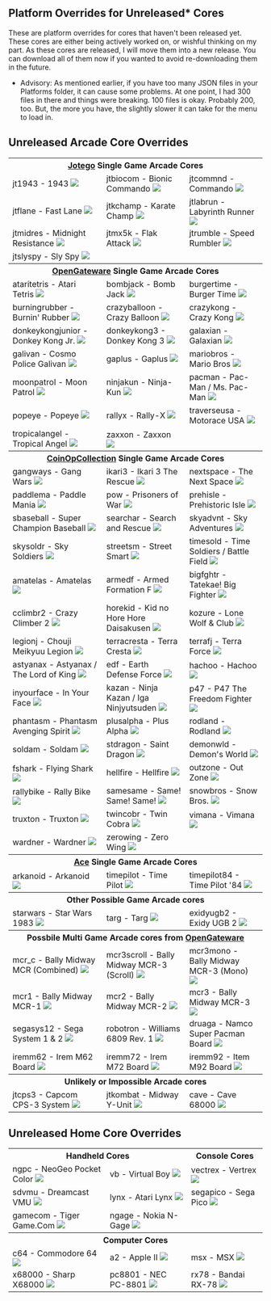 ## Platform Overrides for Unreleased* Cores

These are platform overrides for cores that haven't been released yet. These cores are either being actively worked on, or wishful thinking on my part. As these cores are released, I will move them into a new release. You can download all of them now if you wanted to avoid re-downloading them in the future.

- Advisory: As mentioned earlier, if you have too many JSON files in your Platforms folder, it can cause some problems. At one point, I had 300 files in there and things were breaking. 100 files is okay. Probably 200, too. But, the more you have, the slightly slower it can take for the menu to load in.

## Unreleased Arcade Core Overrides

<table>
<tr><th colspan="3"><a href="https://patreon.com/jotego">Jotego</a> Single Game Arcade Cores</th></tr>
<tr>
 <td>jt1943 - 1943 <img src="pics/jt1943.png" /></td>
 <td>jtbiocom - Bionic Commando <img src="pics/jtbiocom.png" /></td>
 <td>jtcommnd - Commando <img src="pics/jtcommnd.png" /></td>
</tr>
<tr>
 <td>jtflane - Fast Lane <img src="pics/jtflane.png" /></td>
 <td>jtkchamp - Karate Champ <img src="pics/jtkchamp.png" /></td>
 <td>jtlabrun - Labyrinth Runner <img src="pics/jtlabrun.png" /></td>
</tr>
<tr>
 <td>jtmidres - Midnight Resistance <img src="pics/jtmidres.png" /></td>
 <td>jtmx5k - Flak Attack <img src="pics/jtmx5k.png" /></td>
 <td>jtrumble - Speed Rumbler  <img src="pics/jtrumble.png" /></td>
</tr>
<tr>
 <td>jtslyspy - Sly Spy <img src="pics/jtslyspy.png" /></td>
</tr>
<tr><th colspan="3"><a href="https://github.com/opengateware">OpenGateware</a> Single Game Arcade Cores</th></tr>
<tr>
 <td>ataritetris - Atari Tetris  <img src="pics/ataritetris.png" /></td>
 <td>bombjack - Bomb Jack <img src="pics/bombjack.png" /></td>
 <td>burgertime - Burger Time <img src="pics/burgertime.png" /></td>
</tr>
<tr>
 <td>burningrubber - Burnin' Rubber <img src="pics/burningrubber.png" /></td> 
 <td>crazyballoon - Crazy Balloon  <img src="pics/crazyballoon.png" /></td>
 <td>crazykong - Crazy Kong  <img src="pics/crazykong.png" /></td>
</tr>
<tr>
 <td>donkeykongjunior - Donkey Kong Jr.  <img src="pics/donkeykongjunior.png" /></td>
 <td>donkeykong3 - Donkey Kong 3 <img src="pics/donkeykong3.png" /></td>
 <td>galaxian - Galaxian <img src="pics/galaxian.png" /></td> 
</tr>
<tr>
 <td>galivan - Cosmo Police Galivan <img src="pics/galivan.png" /></td>
 <td>gaplus - Gaplus <img src="pics/gaplus.png" /></td>
 <td>mariobros - Mario Bros <img src="pics/mariobros.png" /></td>
</tr>
<tr>
 <td>moonpatrol - Moon Patrol <img src="pics/moonpatrol.png" /></td>
 <td>ninjakun - Ninja-Kun <img src="pics/ninjakun.png" /></td>
 <td>pacman - Pac-Man / Ms. Pac-Man <img src="pics/pacman.png" /></td> 
</tr>
<tr>
 <td>popeye - Popeye <img src="pics/popeye.png" /></td>
 <td>rallyx - Rally-X <img src="pics/rallyx.png" /></td>
 <td>traverseusa - Motorace USA <img src="pics/traverseusa.png" /></td>
</tr>
<tr>
 <td>tropicalangel - Tropical Angel <img src="pics/tropicalangel.png" /></td> 
 <td>zaxxon - Zaxxon <img src="pics/zaxxon.png" /></td>
</tr>
<tr><th colspan="3"><a href="https://patreon.com/atrac17">CoinOpCollection</a> Single Game Arcade Cores</th></tr>
<tr>
 <td>gangways - Gang Wars <img src="pics/gangwars.png" /></td>
 <td>ikari3 - Ikari 3 The Rescue <img src="pics/ikari3.png" /></td>
 <td>nextspace - The Next Space <img src="pics/nextspace.png" /></td>
</tr>
<tr>
 <td>paddlema - Paddle Mania <img src="pics/paddlema.png" /></td>
 <td>pow - Prisoners of War <img src="pics/pow.png" /></td>
 <td>prehisle - Prehistoric Isle <img src="pics/prehisle.png" /></td>
</tr>
<tr>
 <td>sbaseball - Super Champion Baseball <img src="pics/sbaseball.png" /></td>
 <td>searchar - Search and Rescue <img src="pics/searchar.png" /></td>
 <td>skyadvnt - Sky Adventures <img src="pics/skyadvnt.png" /></td>
</tr>
<tr> 
 <td>skysoldr - Sky Soldiers <img src="pics/skysoldr.png" /></td>
 <td>streetsm - Street Smart <img src="pics/streetsm.png" /></td>
 <td>timesold - Time Soldiers / Battle Field <img src="pics/timesold.png" /></td>
</tr>
<tr>
 <td>amatelas - Amatelas <img src="pics/amatelas.png" /></td>
 <td>armedf - Armed Formation F <img src="pics/armedf.png" /></td>
 <td>bigfghtr - Tatekae! Big Fighter <img src="pics/bigfghtr.png" /></td>
</tr>
<tr>
 <td>cclimbr2 - Crazy Climber 2 <img src="pics/cclimbr2.png" /></td>
 <td>horekid - Kid no Hore Hore Daisakusen <img src="pics/horekid.png" /></td>
 <td>kozure - Lone Wolf & Club <img src="pics/kozure.png" /></td>
</tr>
<tr>
 <td>legionj - Chouji Meikyuu Legion <img src="pics/legionj.png" /></td>
 <td>terracresta - Terra Cresta <img src="pics/terracresta.png" /></td> 
 <td>terrafj - Terra Force <img src="pics/terrafj.png" /></td>
</tr>
<tr>
 <td>astyanax - Astyanax / The Lord of King <img src="pics/astyanax.png" /></td>
 <td>edf - Earth Defense Force <img src="pics/edf.png" /></td>
 <td>hachoo - Hachoo <img src="pics/hachoo.png" /></td> 
</tr>
<tr>
 <td>inyourface - In Your Face <img src="pics/inyourface.png" /></td>
 <td>kazan - Ninja Kazan / Iga Ninjyutsuden <img src="pics/kazan.png" /></td>
 <td>p47 - P47 The Freedom Fighter <img src="pics/p47.png" /></td>
</tr>
<tr>
 <td>phantasm - Phantasm Avenging Spirit <img src="pics/phantasm.png" /></td>
 <td>plusalpha - Plus Alpha <img src="pics/plusalpha.png" /></td>
 <td>rodland - Rodland <img src="pics/rodland.png" /></td> 
</tr>
<tr>
 <td>soldam - Soldam <img src="pics/soldam.png" /></td>
 <td>stdragon - Saint Dragon <img src="pics/stdragon.png" /></td>
 <td>demonwld - Demon's World <img src="pics/demonwld.png" /></td>
</tr>
<tr>
 <td>fshark - Flying Shark <img src="pics/fshark.png" /></td>
 <td>hellfire - Hellfire <img src="pics/hellfire.png" /></td>
 <td>outzone - Out Zone <img src="pics/outzone.png" /></td>
</tr>
<tr>
 <td>rallybike - Rally Bike <img src="pics/rallybike.png" /></td>
 <td>samesame - Same! Same! Same! <img src="pics/samesame.png" /></td>
 <td>snowbros - Snow Bros. <img src="pics/snowbros.png" /></td>
</tr>
<tr>
 <td>truxton - Truxton <img src="pics/truxton.png" /></td>
 <td>twincobr - Twin Cobra <img src="pics/twincobr.png" /></td>
 <td>vimana - Vimana <img src="pics/vimana.png" /></td>
</tr>
<tr>
 <td>wardner - Wardner <img src="pics/wardner.png" /></td> 
 <td>zerowing - Zero Wing <img src="pics/zerowing.png" /></td>
</tr>
<tr><th colspan="3"><a href="https://github.com/Ace9921">Ace</a> Single Game Arcade Cores</th></tr>
<tr>
 <td>arkanoid - Arkanoid <img src="pics/arkanoid.png" /></td>
 <td>timepilot - Time Pilot <img src="pics/timepilot.png" /></td>
 <td>timepilot84 - Time Pilot '84 <img src="pics/timepilot84.png" /></td>
</tr>
<tr><th colspan="3">Other Possible Game Arcade cores</th></tr>
<tr>
 <td>starwars - Star Wars 1983 <img src="pics/starwars.png" /></td>
 <td>targ - Targ <img src="pics/targ.png" /></td>
 <td>exidyugb2 - Exidy UGB 2 <img src="pics/exidyugb2.png" /></td>
</tr>
<tr><th colspan="3">Possbile Multi Game Arcade cores from <a href="https://github.com/opengateware">OpenGateware</a></th></tr>
<tr>
 <td>mcr_c - Bally Midway MCR (Combined) <img src="pics/mcr_c.png" /></td>
 <td>mcr3scroll - Bally Midway MCR-3 (Scroll) <img src="pics/mcr3scroll.png" /></td>
 <td>mcr3mono - Bally Midway MCR-3 (Mono) <img src="pics/mcr3mono.png" /></td>
</tr>
<tr>
 <td>mcr1 - Bally Midway MCR-1 <img src="pics/mcr1.png" /></td>
 <td>mcr2 - Bally Midway MCR-2 <img src="pics/mcr2.png" /></td>
 <td>mcr3 - Bally Midway MCR-3 <img src="pics/mcr3.png" /></td>
</tr>
<tr>
 <td>segasys12 - Sega System 1 & 2 <img src="pics/segasys12.png" /></td>
 <td>robotron - Williams 6809 Rev. 1 <img src="pics/robotron.png" /></td>
 <td>druaga - Namco Super Pacman Board <img src="pics/druaga.png" /></td>
</tr>
<tr>
 <td>iremm62 - Irem M62 Board <img src="pics/iremm62.png" /></td>
 <td>iremm72 - Irem M72 Board <img src="pics/iremm72.png" /></td>
 <td>iremm92 - Item M92 Board <img src="pics/iremm92.png" /></td>
</tr>
<tr><th colspan="3">Unlikely or Impossible Arcade cores</th></tr>
<tr>
 <td>jtcps3 - Capcom CPS-3 System <img src="pics/jtcps3.png" /></td>
 <td>jtkombat - Midway Y-Unit <img src="pics/jtkombat.png" /></td>
 <td>cave - Cave 68000 <img src="pics/cave.png" /></td>
</tr>
</table>

## Unreleased Home Core Overrides

<table>
<tr>
 <th colspan="2">Handheld Cores</th>
 <th>Console Cores</th>
</tr>
<tr>
 <td>ngpc - NeoGeo Pocket Color <img src="pics/ngpc.png" /></td>
 <td>vb - Virtual Boy <img src="pics/vb.png" /></td>
 <td>vectrex - Vertrex <img src="pics/vectrex.png" /></td>
</tr>
<tr>
 <td>sdvmu - Dreamcast VMU <img src="pics/sdvmu.png" /></td>
 <td>lynx - Atari Lynx <img src="pics/lynx.png" /></td>
 <td>segapico - Sega Pico <img src="pics/segapico.png" /></td>
</tr>
<tr>
 <td>gamecom - Tiger Game.Com <img src="pics/gamecom.png" /></td>
 <td>ngage - Nokia N-Gage <img src="pics/ngage.png" /></td>  
</tr>
<tr><th colspan="3">Computer Cores</th></tr>
<tr>
 <td>c64 - Commodore 64 <img src="pics/c64.png" /></td>
 <td>a2 - Apple II <img src="pics/a2.png" /></td>
 <td>msx - MSX <img src="pics/msx.png" /></td>
</tr>
<tr>
 <td>x68000 - Sharp X68000 <img src="pics/x68000.png" /></td>
 <td>pc8801 - NEC PC-8801 <img src="pics/pc8801.png" /></td>
 <td>rx78 - Bandai RX-78 <img src="pics/rx78.png" /></td>
</tr>
</table>